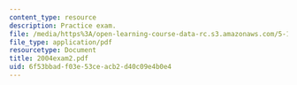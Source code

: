 ```yaml
---
content_type: resource
description: Practice exam.
file: /media/https%3A/open-learning-course-data-rc.s3.amazonaws.com/5-13-organic-chemistry-ii-fall-2006/6f53bbadf03e53ceacb2d40c09e4b0e4_2004exam2.pdf
file_type: application/pdf
resourcetype: Document
title: 2004exam2.pdf
uid: 6f53bbad-f03e-53ce-acb2-d40c09e4b0e4
---
```

